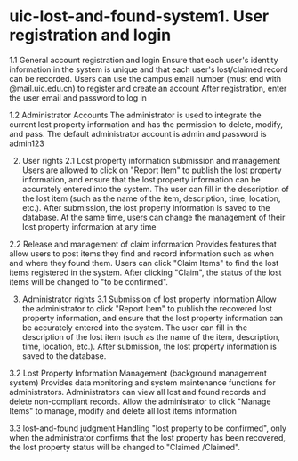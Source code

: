 # uic-lost-and-found-system1. User registration and login
1.1 General account registration and login
Ensure that each user's identity information in the system is unique and that each user's lost/claimed record can be recorded.
Users can use the campus email number (must end with @mail.uic.edu.cn) to register and create an account
After registration, enter the user email and password to log in

1.2 Administrator Accounts
The administrator is used to integrate the current lost property information and has the permission to delete, modify, and pass.
The default administrator account is admin and password is admin123


2. User rights
2.1 Lost property information submission and management
Users are allowed to click on "Report Item" to publish the lost property information, and ensure that the lost property information can be accurately entered into the system. The user can fill in the description of the lost item (such as the name of the item, description, time, location, etc.). After submission, the lost property information is saved to the database.
At the same time, users can change the management of their lost property information at any time

2.2 Release and management of claim information
Provides features that allow users to post items they find and record information such as when and where they found them.
Users can click "Claim Items" to find the lost items registered in the system. After clicking "Claim", the status of the lost items will be changed to "to be confirmed".


3. Administrator rights
3.1 Submission of lost property information
Allow the administrator to click "Report Item" to publish the recovered lost property information, and ensure that the lost property information can be accurately entered into the system. The user can fill in the description of the lost item (such as the name of the item, description, time, location, etc.). After submission, the lost property information is saved to the database.

3.2 Lost Property Information Management (background management system)
Provides data monitoring and system maintenance functions for administrators.
Administrators can view all lost and found records and delete non-compliant records.
Allow the administrator to click "Manage Items" to manage, modify and delete all lost items information

3.3 lost-and-found judgment
Handling "lost property to be confirmed", only when the administrator confirms that the lost property has been recovered, the lost property status will be changed to "Claimed /Claimed".
